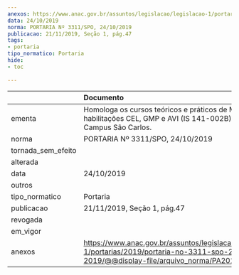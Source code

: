 ```yaml
---
anexos: https://www.anac.gov.br/assuntos/legislacao/legislacao-1/portarias/2019/portaria-no-3311-spo-24-10-2019/@@display-file/arquivo_norma/PA2019-3311.pdf
data: 24/10/2019
norma: PORTARIA Nº 3311/SPO, 24/10/2019
publicacao: 21/11/2019, Seção 1, pág.47
tags:
- portaria
tipo_normatico: Portaria
hide: 
- toc 
 
---
```


|                    | Documento                                                                                                                                            |
|:-------------------|:-----------------------------------------------------------------------------------------------------------------------------------------------------|
| ementa             | Homologa os cursos teóricos e práticos de MMA, habilitações CEL, GMP e AVI (IS 141-002B), do IFSP - Campus São Carlos.                               |
| norma              | PORTARIA Nº 3311/SPO, 24/10/2019                                                                                                                     |
| tornada_sem_efeito |                                                                                                                                                      |
| alterada           |                                                                                                                                                      |
| data               | 24/10/2019                                                                                                                                           |
| outros             |                                                                                                                                                      |
| tipo_normatico     | Portaria                                                                                                                                             |
| publicacao         | 21/11/2019, Seção 1, pág.47                                                                                                                          |
| revogada           |                                                                                                                                                      |
| em_vigor           |                                                                                                                                                      |
| anexos             | https://www.anac.gov.br/assuntos/legislacao/legislacao-1/portarias/2019/portaria-no-3311-spo-24-10-2019/@@display-file/arquivo_norma/PA2019-3311.pdf |